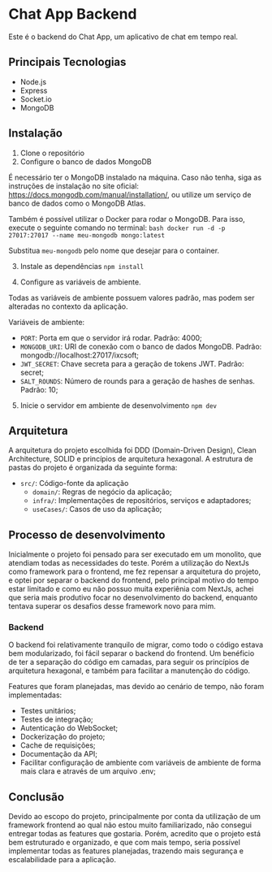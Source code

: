 # Chat App Backend
Este é o backend do Chat App, um aplicativo de chat em tempo real.

## Principais Tecnologias
- Node.js   
- Express
- Socket.io
- MongoDB

## Instalação
1. Clone o repositório
2. Configure o banco de dados MongoDB

É necessário ter o MongoDB instalado na máquina. Caso não tenha, siga as instruções de instalação no site oficial: https://docs.mongodb.com/manual/installation/, ou utilize um serviço de banco de dados como o MongoDB Atlas.

Também é possível utilizar o Docker para rodar o MongoDB. Para isso, execute o seguinte comando no terminal:
```bash docker run -d -p 27017:27017 --name meu-mongodb mongo:latest ```

Substitua `meu-mongodb` pelo nome que desejar para o container. 

3. Instale as dependências
```npm install ```

4. Configure as variáveis de ambiente.

Todas as variáveis de ambiente possuem valores padrão, mas podem ser alteradas no contexto da aplicação.

Variáveis de ambiente:
- `PORT`: Porta em que o servidor irá rodar. Padrão: 4000;
- `MONGODB_URI`: URI de conexão com o banco de dados MongoDB. Padrão: mongodb://localhost:27017/ixcsoft;
- `JWT_SECRET`: Chave secreta para a geração de tokens JWT. Padrão: secret;
- `SALT_ROUNDS`: Número de rounds para a geração de hashes de senhas. Padrão: 10;

5. Inicie o servidor em ambiente de desenvolvimento
```npm dev ```

## Arquitetura
A arquitetura do projeto escolhida foi DDD (Domain-Driven Design), Clean Architecture, SOLID e princípios de arquitetura hexagonal. A estrutura de pastas do projeto é organizada da seguinte forma:

- `src/`: Código-fonte da aplicação
  - `domain/`: Regras de negócio da aplicação;
  - `infra/`: Implementações de repositórios, serviços e adaptadores;
  - `useCases/`: Casos de uso da aplicação;

## Processo de desenvolvimento
Inicialmente o projeto foi pensado para ser executado em um monolito, que atendiam todas as necessidades do teste. Porém a utilização do NextJs como framework para o frontend, me fez repensar a arquitetura do projeto, e optei por separar o backend do frontend, pelo principal motivo do tempo estar limitado e como eu não possuo muita experiênia com NextJs, achei que seria mais produtivo focar no desenvolvimento do backend, enquanto tentava superar os desafios desse framework novo para mim.

### Backend
O backend foi relativamente tranquilo de migrar, como todo o código estava bem modularizado, foi fácil separar o backend do frontend. Um benéficio de ter a separação do código em camadas, para seguir os princípios de arquitetura hexagonal, e também para facilitar a manutenção do código.

Features que foram planejadas, mas devido ao cenário de tempo, não foram implementadas:
- Testes unitários;
- Testes de integração;
- Autenticação do WebSocket;
- Dockerização do projeto;
- Cache de requisições;
- Documentação da API;
- Facilitar configuração de ambiente com variáveis de ambiente de forma mais clara e através de um arquivo .env;

## Conclusão
Devido ao escopo do projeto, principalmente por conta da utilização de um framework frontend ao qual não estou muito familiarizado, não consegui entregar todas as features que gostaria. Porém, acredito que o projeto está bem estruturado e organizado, e que com mais tempo, seria possível implementar todas as features planejadas, trazendo mais segurança e escalabilidade para a aplicação.